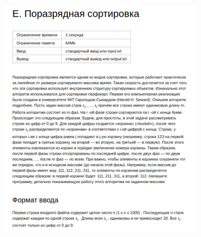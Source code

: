 <div align=center>
    <img src="../../../static/lessons/SortsQuickMergeRadix/RadiusSort/img/task.png" height="600"/>
</div>